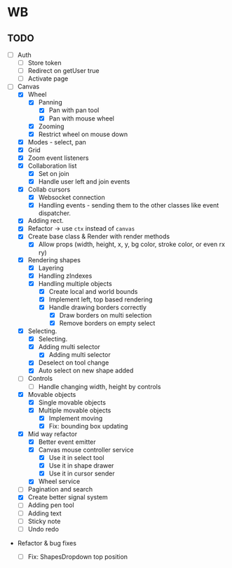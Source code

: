 # WB

## TODO
- [ ] Auth
    - [ ] Store token
    - [ ] Redirect on getUser true
    - [ ] Activate page
- [ ] Canvas
    - [x] Wheel
      - [x] Panning
        - [x] Pan with pan tool
        - [x] Pan with mouse wheel
      - [x] Zooming
      - [x] Restrict wheel on mouse down
    - [x] Modes - select, pan
    - [x] Grid
    - [x] Zoom event listeners
    - [x] Collaboration list
      - [x] Set on join
      - [x] Handle user left and join events
    - [x] Collab cursors
      - [x] Websocket connection
      - [x] Handling events - sending them to the other classes like event dispatcher.
    - [x] Adding rect.
    - [x] Refactor -> use `ctx` instead of `canvas`
    - [x] Create base class & Render with render methods
      - [x] Allow props (width, height, x, y, bg color, stroke color, or even rx ry)
    - [x] Rendering shapes
      - [x] Layering
      - [x] Handling zIndexes
      - [x] Handling multiple objects
          - [x] Create local and world bounds
          - [x] Implement left, top based rendering
          - [x] Handle drawing borders correctly
            - [x] Draw borders on multi selection
            - [x] Remove borders on empty select
    - [x] Selecting.
      - [x] Selecting.
      - [x] Adding multi selector
        - [x] Adding multi selector
      - [x] Deselect on tool change
      - [x] Auto select on new shape added
    - [ ] Controls
      - [ ] Handle changing width, height by controls
    - [x] Movable objects
      - [x] Single movable objects
      - [x] Multiple movable objects
        - [x] Implement moving
        - [x] Fix: bounding box updating
    - [x] Mid way refactor
      - [x] Better event emitter
      - [x] Canvas mouse controller service
        - [x] Use it in select tool
        - [x] Use it in shape drawer
        - [x] Use it in cursor sender
      - [x] Wheel service
    - [ ] Pagination and search
    - [x] Create better signal system
    - [ ] Adding pen tool
    - [ ] Adding text
    - [ ] Sticky note
    - [ ] Undo redo
- Refactor & bug fixes
  - [ ] Fix: ShapesDropdown top position

